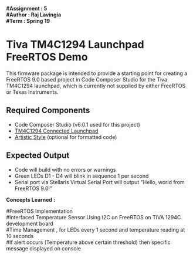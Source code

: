 **#Assignment : 5    
#Author : Raj Lavingia    
#Term : Spring 19**  

# Tiva TM4C1294 Launchpad FreeRTOS Demo #

This firmware package is intended to provide a starting point for creating a FreeRTOS 9.0 based project in Code Composer Studio for the Tiva TM4C1294 launchpad, which is currently not supplied by either FreeRTOS or Texas Instruments.

## Required Components ##
* Code Composer Studio (v6.0.1 used for this project)
* [TM4C1294 Connected Launchpad](http://www.ti.com/tool/ek-tm4c1294xl)
* [Artistic Style](http://astyle.sourceforge.net/astyle.html) (optional for formatted code)

## Expected Output ##
* Code will build with no errors or warnings
* Green LEDs D1 - D4 will blink in sequence 1 per second
* Serial port via Stellaris Virtual Serial Port will output "Hello, world from FreeRTOS 9.0!"

**Concepts Learned :**

#FreeRTOS Implementation  
#Interfaced Temperature Sensor Using I2C on FreeRTOS on TIVA 1294C development board  
#Time Management , for LEDs every 1 second and temperature reading at 10 seconds  
#If alert occurs (Temperature above certain threshold) then specific message displayed on console  

